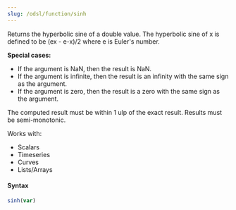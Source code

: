 ```yaml
---
slug: /odsl/function/sinh
---
```

Returns the hyperbolic sine of a double value. The hyperbolic sine of x is defined to be (ex - e-x)/2 where e is Euler's number.

**Special cases:**
* If the argument is NaN, then the result is NaN.
* If the argument is infinite, then the result is an infinity with the same sign as the argument.
* If the argument is zero, then the result is a zero with the same sign as the argument.

The computed result must be within 1 ulp of the exact result. Results must be semi-monotonic.

Works with:
* Scalars
* Timeseries
* Curves
* Lists/Arrays

#### Syntax
```js
sinh(var)
```
